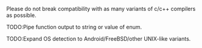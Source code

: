 Please do not break compatibility with as many variants of c/c++ compilers as possible.

TODO:Pipe function output to string or value of enum.

TODO:Expand OS detection to Android/FreeBSD/other UNIX-like variants.

